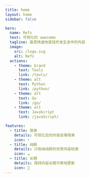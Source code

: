 ```yaml
---
title: home
layout: home
sidebar: false

hero:
  name: Refs
  text: 可视化的 awesome
  tagline: 直观快速地查找开发生态中的内容
  image:
    src: /logo.svg
    alt: Refs
  actions:
    - theme: brand
      text: Tools
      link: /tools/
    - theme: alt
      text: Python
      link: /python/
    - theme: alt
      text: Go
      link: /go/
    - theme: alt
      text: JavaScript
      link: /javaScript/

features:
  - title: 简单
    details: 可视化后的内容足够简单
    icon: ⚡
  - title: 纯粹
    details: 只收纳纯粹的优秀内容检索
    icon: ☁️
  - title: 长期
    details: 保持内容长期不断地更新
    icon: 🚀
---
```

